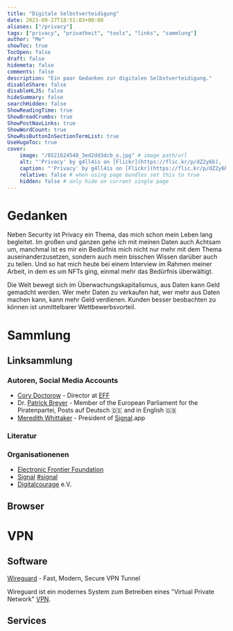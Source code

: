 ```yaml
---
title: "Digitale Selbstverteidigung"
date: 2023-09-27T18:51:03+00:00
aliases: ["/privacy"]
tags: ["privacy", "privatheit", "tools", "links", "sammlung"]
author: "Me"
showToc: true
TocOpen: false
draft: false
hidemeta: false
comments: false
description: "Ein paar Gedanken zur digitalen Selbstverteidigung."
disableShare: false
disableHLJS: false
hideSummary: false
searchHidden: false
ShowReadingTime: true
ShowBreadCrumbs: true
ShowPostNavLinks: true
ShowWordCount: true
ShowRssButtonInSectionTermList: true
UseHugoToc: true
cover:
    image: "/8521624548_3ed2dd3dcb_o.jpg" # image path/url
    alt: "'Privacy' by g4ll4is on [Flickr](https://flic.kr/p/dZ2y6b), [CC BY-SA 2.0](https://creativecommons.org/licenses/by-sa/2.0/)" # alt text
    caption: "'Privacy' by g4ll4is on [Flickr](https://flic.kr/p/dZ2y6b)" # display caption under cover
    relative: false # when using page bundles set this to true
    hidden: false # only hide on current single page
---
```


# Gedanken

Neben Security ist Privacy ein Thema, das mich schon mein Leben lang begleitet. Im großen und ganzen gehe ich mit meinen Daten auch Achtsam um, manchmal ist es mir ein Bedürfnis mich nicht nur mehr mit dem Thema auseinanderzusetzen, sondern auch mein bisschen Wissen darüber auch zu teilen. Und so hat mich heute bei einem Interview im Rahmen meiner Arbeit, in dem es um NFTs ging, einmal mehr das Bedürfnis überwältigt.

Die Welt bewegt sich im Überwachungskapitalismus, aus Daten kann Geld gemadcht werden. Wer mehr Daten zu verkaufen hat, wer mehr aus Daten machen kann, kann mehr Geld verdienen. Kunden besser beobachten zu können ist unmittelbarer Wettbewerbsvorteil. 

# Sammlung

## Linksammlung

### Autoren, Social Media Accounts 

- [Cory Doctorow](https://mamot.fr/@pluralistic) - Director at [EFF](#EFF)
- Dr. [Patrick Breyer](https://digitalcourage.social/@echo_pbreyer) - Member of the European Parliament for the Piratenpartei, Posts auf Deutsch 🇩🇪 and in English 🇬🇧
- [Meredith Whittaker](https://mastodon.world/@Mer__edith) - President of [Signal](/tags/signal).app 

### Literatur

### Organisationenen

- [Electronic Frontier Foundation](https://www.eff.org/)
- [Signal](https://signal.org) [#signal](/tags/signal)
- [Digitalcourage](https://digitalcourage.de/) e.V.

## Browser

# VPN

## Software 

[Wireguard](https://www.wireguard.com/) - Fast, Modern, Secure VPN Tunnel

Wireguard ist ein modernes System zum Betreiben eines "Virtual Private Network" [VPN](#VPN). 

## Services

